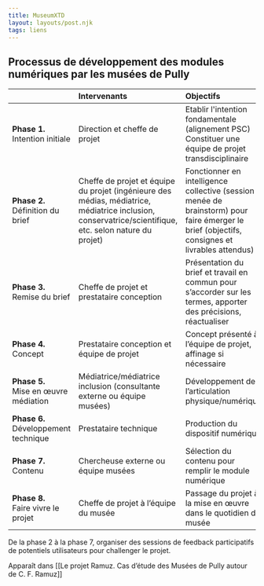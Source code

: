```yaml
---
title: MuseumXTD
layout: layouts/post.njk
tags: liens
---
```

## Processus de développement des modules numériques par les musées de Pully
| | Intervenants | Objectifs |
| :------------------- |:---------------| :-----|
|**Phase 1.** <br>Intention initiale|Direction et cheffe de projet|Etablir l'intention fondamentale (alignement PSC) <br> Constituer une équipe de projet transdisciplinaire|
|**Phase 2.** <br>Définition du brief | Cheffe de projet et équipe du projet (ingénieure des médias, médiatrice, médiatrice inclusion, conservatrice/scientifique, etc. selon nature du projet)|Fonctionner en intelligence collective (session menée de brainstorm) pour faire émerger le brief (objectifs, consignes et livrables attendus)|
|**Phase 3.** <br>Remise du brief | Cheffe de projet et prestataire conception | Présentation du brief et travail en commun pour s’accorder sur les termes, apporter des précisions, réactualiser
| **Phase 4.** <br>Concept | Prestataire conception et équipe de projet | Concept présenté à l’équipe de projet, affinage si nécessaire
| **Phase 5.** <br>Mise en œuvre médiation | Médiatrice/médiatrice inclusion (consultante externe ou équipe musées) | Développement de l’articulation physique/numérique
| **Phase 6.** <br>Développement technique | Prestataire technique | Production du dispositif numérique
| **Phase 7.** <br>Contenu | Chercheuse externe ou équipe musées | Sélection du contenu pour remplir le module numérique
| **Phase 8.** <br>Faire vivre le projet |Cheffe de projet à l’équipe du musée | Passage du projet à la mise en œuvre dans le quotidien du musée

De la phase 2 à la phase 7, organiser des sessions de feedback participatifs de potentiels utilisateurs pour challenger le projet.


Apparaît dans [[Le projet Ramuz. Cas d’étude des Musées de Pully autour de C. F. Ramuz]]
